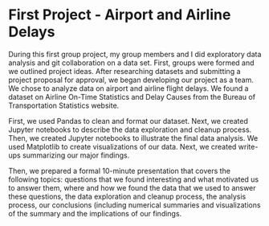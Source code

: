 # First Project - Airport and Airline Delays

During this first group project, my group members and I did exploratory data analysis and git collaboration on a data set. First, groups were formed and we outlined project ideas. After researching datasets and submitting a project proposal for approval, we began developing our project as a team. We chose to analyze data on airport and airline flight delays. We found a dataset on Airline On-Time Statistics and Delay Causes from the Bureau of Transportation Statistics website.

First, we used Pandas to clean and format our dataset. Next, we created Jupyter notebooks to describe the data exploration and cleanup process. Then, we created Jupyter notebooks to illustrate the final data analysis. We used Matplotlib to create visualizations of our data. Next, we created write-ups summarizing our major findings. 

Then, we prepared a formal 10-minute presentation that covers the following topics: questions that we found interesting and what motivated us to answer them, where and how we found the data that we used to answer these questions, the data exploration and cleanup process, the analysis process, our conclusions (including numerical summaries and visualizations of the summary and the implications of our findings.
